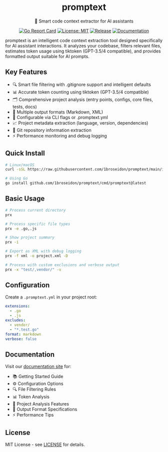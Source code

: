 <div align="center">

# promptext

📝 Smart code context extractor for AI assistants

[![Go Report Card](https://goreportcard.com/badge/github.com/1broseidon/promptext?prx=v0.2.3)](https://goreportcard.com/report/github.com/1broseidon/promptext)
[![License: MIT](https://img.shields.io/badge/License-MIT-yellow.svg)](https://opensource.org/licenses/MIT)
[![Release](https://img.shields.io/github/release/1broseidon/promptext.svg)](https://github.com/1broseidon/promptext/releases/latest)
[![Documentation](https://img.shields.io/badge/docs-docusaurus-blue)](https://1broseidon.github.io/promptext/)

</div>

promptext is an intelligent code context extraction tool designed specifically for AI assistant interactions. It analyzes your codebase, filters relevant files, estimates token usage using tiktoken (GPT-3.5/4 compatible), and provides formatted output suitable for AI prompts.

## Key Features

- 🔍 Smart file filtering with .gitignore support and intelligent defaults
- 📊 Accurate token counting using tiktoken (GPT-3.5/4 compatible)
- 🗂️ Comprehensive project analysis (entry points, configs, core files, tests, docs)
- 📝 Multiple output formats (Markdown, XML)
- 🔧 Configurable via CLI flags or .promptext.yml
- 📈 Project metadata extraction (language, version, dependencies)
- 🔄 Git repository information extraction
- ⚡ Performance monitoring and debug logging

## Quick Install

```bash
# Linux/macOS
curl -sSL https://raw.githubusercontent.com/1broseidon/promptext/main/install.sh | bash

# Using Go
go install github.com/1broseidon/promptext/cmd/promptext@latest
```

## Basic Usage

```bash
# Process current directory
prx

# Process specific file types
prx -e .go,.js

# Show project summary
prx -i

# Export as XML with debug logging
prx -f xml -o project.xml -D

# Process with custom exclusions and verbose output
prx -x "test/,vendor/" -v
```

## Configuration

Create a `.promptext.yml` in your project root:

```yaml
extensions:
  - .go
  - .js
excludes:
  - vendor/
  - "*.test.go"
format: markdown
verbose: false
```

## Documentation

Visit our [documentation site](https://1broseidon.github.io/promptext/) for:

- 📚 Getting Started Guide
- ⚙️ Configuration Options
- 🔍 File Filtering Rules
- 📊 Token Analysis
- 🔬 Project Analysis Features
- 📝 Output Format Specifications
- ⚡ Performance Tips

## License

MIT License - see [LICENSE](LICENSE) for details.
